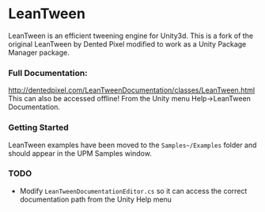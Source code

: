 # LeanTween

LeanTween is an efficient tweening engine for Unity3d.
This is a fork of the original LeanTween by Dented Pixel modified to work as a Unity Package Manager package.

### Full Documentation:

http://dentedpixel.com/LeanTweenDocumentation/classes/LeanTween.html
This can also be accessed offline! From the Unity menu Help->LeanTween Documentation.

### Getting Started

LeanTween examples have been moved to the `Samples~/Examples` folder and should appear in the UPM Samples window.

### TODO

- Modify `LeanTweenDocumentationEditor.cs` so it can access the correct documentation path from the Unity Help menu